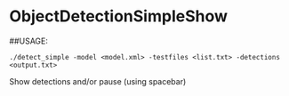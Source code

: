 # ObjectDetectionSimpleShow

##USAGE: 

```
./detect_simple -model <model.xml> -testfiles <list.txt> -detections <output.txt>
```

Show detections and/or pause (using spacebar)
